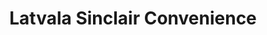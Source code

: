 ---
title: "Latvala Sinclair Convenience"
url: /nashwauk/latvala-sinclair-convenience/
shop: Lebensmittel
---